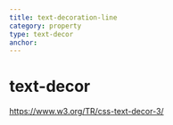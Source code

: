 ```yaml
---
title: text-decoration-line
category: property
type: text-decor
anchor:
---
```


# text-decor

<https://www.w3.org/TR/css-text-decor-3/>
